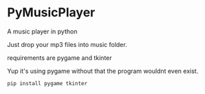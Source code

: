 # PyMusicPlayer
A music player in python

Just drop your mp3 files into music folder.

requirements are pygame and tkinter

Yup it's using pygame without that the program wouldnt even exist.
```sh
pip install pygame tkinter
```
